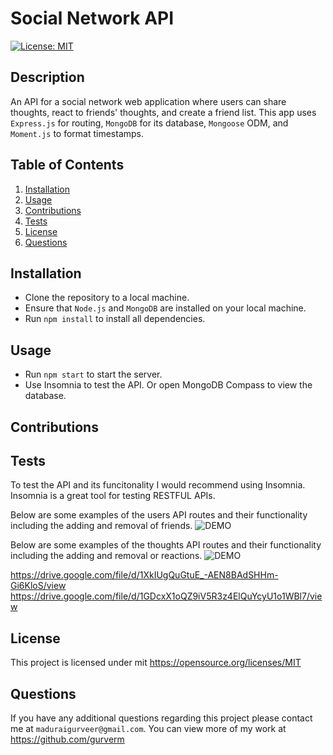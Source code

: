 # Social Network API
  [![License: MIT](https://img.shields.io/badge/License-MIT-yellow.svg)](https://opensource.org/licenses/MIT) 

## Description
An API for a social network web application where users can share thoughts, react to friends' thoughts, and create a friend list. This app uses `Express.js` for routing, `MongoDB` for its database, `Mongoose` ODM, and `Moment.js` to format timestamps.

## Table of Contents
1. [Installation](#installation)
2. [Usage](#usage)
3. [Contributions](#contributions)
4. [Tests](#tests)
5. [License](#license)
6. [Questions](#questions)

## Installation
* Clone the repository to a local machine. 
* Ensure that `Node.js` and `MongoDB` are installed on your local machine.
* Run `npm install` to install all dependencies.


## Usage
* Run `npm start` to start the server.
* Use Insomnia to test the API. Or open MongoDB Compass to view the database.

## Contributions


## Tests
To test the API and its funcitonality I would recommend using Insomnia. Insomnia is a great tool for testing RESTFUL APIs.

Below are some examples of the users API routes and their functionality including the adding and removal of friends.
![DEMO](./images/users.gif)

Below are some examples of the thoughts API routes and their functionality including the adding and removal or reactions.
![DEMO](./images/thoughts.gif)

https://drive.google.com/file/d/1XkIUgQuGtuE_-AEN8BAdSHHm-Gi6KloS/view 
https://drive.google.com/file/d/1GDcxX1oQZ9iV5R3z4ElQuYcyU1o1WBl7/view
## License
This project is licensed under mit 
https://opensource.org/licenses/MIT

## Questions
If you have any additional questions regarding this project please contact me at `maduraigurveer@gmail.com`.
You can view more of my work at https://github.com/gurverm
